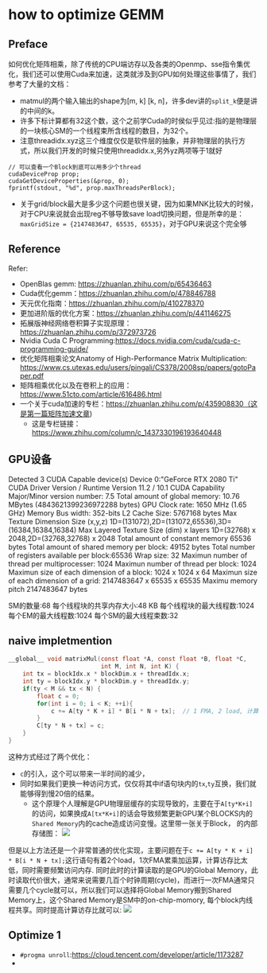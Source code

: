 # how to optimize GEMM
## Preface
如何优化矩阵相乘，除了传统的CPU端访存以及各类的Openmp、sse指令集优化，我们还可以使用Cuda来加速，这类就涉及到GPU如何处理这些事情了，我们参考了大量的文档：
  
* matmul的两个输入输出的shape为[m, k] [k, n]，许多dev讲的`split_k`便是讲的中间的k。
* 许多下标计算都有32这个数，这个之前学Cuda的时侯似乎见过:指的是物理层的一块核心SM的一个线程束所含线程的数目，为32个。
* 注意threadidx.xyz这三个维度仅仅是软件层的抽象，并非物理层的执行方式，所以我们开发的时候只使用threadidx.x,另外yz两项等于1就好
```cuda
// 可以查看一个Block到底可以用多少个thread
cudaDeviceProp prop;
cudaGetDeviceProperties(&prop, 0);
fprintf(stdout, "%d", prop.maxThreadsPerBlock);
```
* 关于grid/block最大是多少这个问题也很关键，因为如果MNK比较大的时候，对于CPU来说就会出现reg不够导致save load切换问题，但是所幸的是：`maxGridSize = {2147483647, 65535, 65535}`，对于GPU来说这个完全够

## Reference
Refer:
* OpenBlas gemm: https://zhuanlan.zhihu.com/p/65436463
* Cuda优化gemm：https://zhuanlan.zhihu.com/p/478846788
* 天元优化指南：https://zhuanlan.zhihu.com/p/410278370
* 更加进阶版的优化方案：https://zhuanlan.zhihu.com/p/441146275
* 拓展版神经网络卷积算子实现原理：https://zhuanlan.zhihu.com/p/372973726
* Nvidia Cuda C Programming:https://docs.nvidia.com/cuda/cuda-c-programming-guide/
* 优化矩阵相乘论文Anatomy of High-Performance Matrix Multiplication: https://www.cs.utexas.edu/users/pingali/CS378/2008sp/papers/gotoPaper.pdf
* 矩阵相乘优化以及在卷积上的应用：https://www.51cto.com/article/616486.html
* 一个关于cuda加速的专栏：https://zhuanlan.zhihu.com/p/435908830（这是第一篇矩阵加速文章)
  * 这是专栏链接：https://www.zhihu.com/column/c_1437330196193640448

## GPU设备
Detected 3 CUDA Capable device(s)
Device 0:"GeForce RTX 2080 Ti"
  CUDA Driver Version / Runtime Version         11.2  /  10.1
  CUDA Capability Major/Minor version number:   7.5
  Total amount of global memory:                10.76 MBytes (4843621399236972288 bytes)
  GPU Clock rate:                               1650 MHz (1.65 GHz)
  Memory Bus width:                             352-bits
  L2 Cache Size:                            	5767168 bytes
  Max Texture Dimension Size (x,y,z)            1D=(131072),2D=(131072,65536),3D=(16384,16384,16384)
  Max Layered Texture Size (dim) x layers       1D=(32768) x 2048,2D=(32768,32768) x 2048
  Total amount of constant memory               65536 bytes
  Total amount of shared memory per block:      49152 bytes
  Total number of registers available per block:65536
  Wrap size:                                    32
  Maximun number of thread per multiprocesser:  1024
  Maximun number of thread per block:           1024
  Maximun size of each dimension of a block:    1024 x 1024 x 64
  Maximun size of each dimension of a grid:     2147483647 x 65535 x 65535
  Maximu memory pitch                           2147483647 bytes

SM的数量:68
每个线程块的共享内存大小:48 KB
每个线程块的最大线程数:1024
每个EM的最大线程数:1024
每个SM的最大线程束数:32


## naive impletmention
```c
__global__ void matrixMul(const float *A, const float *B, float *C, 
                          int M, int N, int K) {
    int tx = blockIdx.x * blockDim.x + threadIdx.x;
    int ty = blockIdx.y * blockDim.y + threadIdx.y;
    if(ty < M && tx < N) {
        float c = 0;
        for(int i = 0; i < K; ++i){
            c += A[ty * K + i] * B[i * N + tx];  // 1 FMA, 2 load, 计算访存比太低
        }
        C[ty * N + tx] = c;
    }
}
```
这种方式经过了两个优化：
* `c`的引入，这个可以带来一半时间的减少，
* 同时如果我们更换一种访问方式，仅仅将其中if语句块内的`tx`,`ty`互换，我们就能够得到慢20倍的结果。
  * 这个原理个人理解是GPU物理层缓存的实现导致的，主要在于`A[ty*K+i]`的访问，如果换成`A[tx*K+i]`的话会导致频繁更新GPU某个BLOCKS内的`Shared Memory`内的cache造成访问变慢。这里带一张关于Block， 的内部存储图：
  ![](https://pic2.zhimg.com/80/v2-6456af75530956da6bc5bab7418ff9e5_1440w.jpg)

但是以上方法还是一个非常普通的优化实现，主要问题在于`c += A[ty * K + i] * B[i * N + tx];`这行语句有着2个load，1次FMA累乘加运算，计算访存比太低，同时需要频繁访问内存.
同时此时的计算读取的是GPU的Global Memory，此时读取代价很大，通常来说需要几百个时钟周期(cycle)，而进行一次FMA通常只需要几个cycle就可以，所以我们可以选择将Global Memory搬到Shared Memory上，这个Shared Memory是SM中的on-chip-momory, 每个block内线程共享。同时提高计算访存比就可以:
![](https://pic1.zhimg.com/80/v2-055721191f1e4b05fcf0ca95fe1d5320_1440w.jpg)

## Optimize 1

* `#progma unroll`:https://cloud.tencent.com/developer/article/1173287
* 

